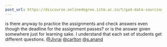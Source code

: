 ```yaml
---
post_url: https://discourse.onlinedegree.iitm.ac.in/t/ga4-data-sourcing-discussion-thread-tds-jan-2025/165959/392
---
```

is there anyway to practice the assignments and check answers even though the deadline for the assignment passes? or is the answer given somewhere just for learning sake. I understand that each set of students get different questions. [@Jivraj](/u/jivraj) [@carlton](/u/carlton) [@s.anand](/u/s.anand)